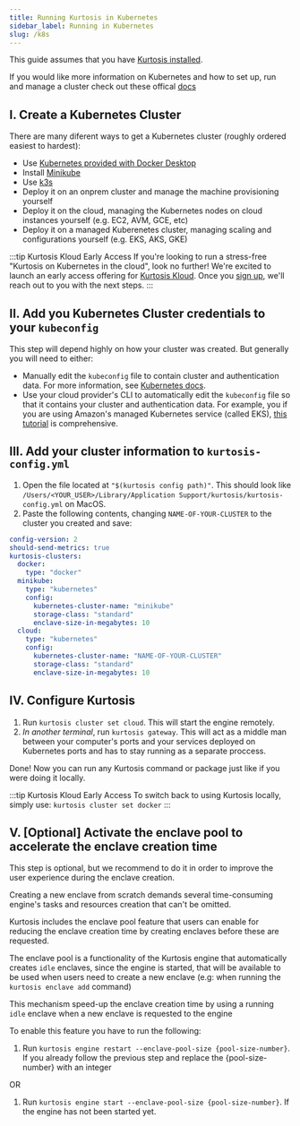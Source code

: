 ```yaml
---
title: Running Kurtosis in Kubernetes
sidebar_label: Running in Kubernetes
slug: /k8s
---
```


This guide assumes that you have [Kurtosis installed](./installing-the-cli.md).

If you would like more information on Kubernetes and how to set up, run and manage a cluster check out these offical [docs](https://kubernetes.io/docs/home/)

I. Create a Kubernetes Cluster
-----------------

There are many diferent ways to get a Kubernetes cluster (roughly ordered easiest to hardest):

- Use [Kubernetes provided with Docker Desktop](https://docs.docker.com/desktop/kubernetes/)
- Install [Minikube](https://github.com/kubernetes/minikube)
- Use [k3s](https://k3s.io/)
- Deploy it on an onprem cluster and manage the machine provisioning yourself
- Deploy it on the cloud, managing the Kubernetes nodes on cloud instances yourself (e.g. EC2, AVM, GCE, etc)
- Deploy it on a managed Kuberenetes cluster, managing scaling and configurations yourself (e.g. EKS, AKS, GKE)

:::tip Kurtosis Kloud Early Access
If you're looking to run a stress-free "Kurtosis on Kubernetes in the cloud", look no further! We're excited to launch an early access offering for [Kurtosis Kloud](https://mp2k8nqxxgj.typeform.com/to/U1HcXT1H). Once you [sign up](https://mp2k8nqxxgj.typeform.com/to/U1HcXT1H), we'll reach out to you with the next steps.
:::


II. Add you Kubernetes Cluster credentials to your `kubeconfig`
-------------------------

This step will depend highly on how your cluster was created. But generally you will need to either:

- Manually edit the `kubeconfig` file to contain cluster and authentication data. For more information, see [Kubernetes docs](https://kubernetes.io/docs/tasks/access-application-cluster/configure-access-multiple-clusters/).
- Use your cloud provider's CLI to automatically edit the `kubeconfig` file so that it contains your cluster and authentication data. For example, you if you are using Amazon's managed Kubernetes service (called EKS), [this tutorial](https://docs.aws.amazon.com/eks/latest/userguide/create-kubeconfig.html) is comprehensive.


III. Add your cluster information to `kurtosis-config.yml`
--------------------------------

1. Open the file located at `"$(kurtosis config path)"`. This should look like `/Users/<YOUR_USER>/Library/Application Support/kurtosis/kurtosis-config.yml` on MacOS.
1. Paste the following contents, changing `NAME-OF-YOUR-CLUSTER` to the cluster you created and save:
```yaml
config-version: 2
should-send-metrics: true
kurtosis-clusters:
  docker:
    type: "docker"
  minikube:
    type: "kubernetes"
    config:
      kubernetes-cluster-name: "minikube"
      storage-class: "standard"
      enclave-size-in-megabytes: 10
  cloud:
    type: "kubernetes"
    config:
      kubernetes-cluster-name: "NAME-OF-YOUR-CLUSTER"
      storage-class: "standard"
      enclave-size-in-megabytes: 10
```

IV. Configure Kurtosis
--------------------------------

1. Run `kurtosis cluster set cloud`.  This will start the engine remotely. 
1. *In another terminal*, run `kurtosis gateway`. This will act as a middle man between your computer's ports and your services deployed on Kubernetes ports and has to stay running as a separate proccess.

Done! Now you can run any Kurtosis command or package just like if you were doing it locally.

:::tip Kurtosis Kloud Early Access
To switch back to using Kurtosis locally, simply use: `kurtosis cluster set docker`
:::


V. [Optional] Activate the enclave pool to accelerate the enclave creation time
--------------------------------

This step is optional, but we recommend to do it in order to improve the user experience during the enclave creation.

Creating a new enclave from scratch demands several time-consuming engine's tasks and resources creation that can't be omitted.

Kurtosis includes the enclave pool feature that users can enable for reducing the enclave creation time by creating enclaves before these are requested.

The enclave pool is a functionality of the Kurtosis engine that automatically creates `idle` enclaves, since the engine is started, that will be available to be used when users need to create a new enclave (e.g: when running the `kurtosis enclave add` command)

This mechanism speed-up the enclave creation time by using a running `idle` enclave when a new enclave is requested to the engine

To enable this feature you have to run the following:

1. Run `kurtosis engine restart --enclave-pool-size {pool-size-number}`. If you already follow the previous step and replace the {pool-size-number} with an integer

OR

1. Run `kurtosis engine start --enclave-pool-size {pool-size-number}`. If the engine has not been started yet.

